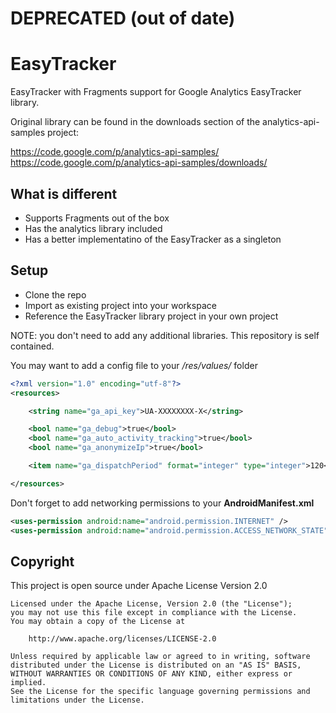 
# DEPRECATED (out of date)

EasyTracker
===========

EasyTracker with Fragments support for Google Analytics EasyTracker library.

Original library can be found in the downloads section of the analytics-api-samples project:

https://code.google.com/p/analytics-api-samples/  
https://code.google.com/p/analytics-api-samples/downloads/

What is different
-------------
- Supports Fragments out of the box
- Has the analytics library included
- Has a better implementatino of the EasyTracker as a singleton


Setup
-------------
* Clone the repo
* Import as existing project into your workspace
* Reference the EasyTracker library project in your own project

NOTE: you don't need to add any additional libraries. This repository is self contained.

You may want to add a config file to your _/res/values/_ folder

```xml
<?xml version="1.0" encoding="utf-8"?>
<resources>

    <string name="ga_api_key">UA-XXXXXXXX-X</string>

    <bool name="ga_debug">true</bool>
    <bool name="ga_auto_activity_tracking">true</bool>
    <bool name="ga_anonymizeIp">true</bool>

    <item name="ga_dispatchPeriod" format="integer" type="integer">120</item>

</resources>
```


Don't forget to add networking permissions to your **AndroidManifest.xml**

```xml
<uses-permission android:name="android.permission.INTERNET" />
<uses-permission android:name="android.permission.ACCESS_NETWORK_STATE" />
```

Copyright
-----------
This project is open source under Apache License Version 2.0


    Licensed under the Apache License, Version 2.0 (the "License");
	you may not use this file except in compliance with the License.
	You may obtain a copy of the License at
	
	    http://www.apache.org/licenses/LICENSE-2.0
	
	Unless required by applicable law or agreed to in writing, software
	distributed under the License is distributed on an "AS IS" BASIS,
	WITHOUT WARRANTIES OR CONDITIONS OF ANY KIND, either express or implied.
	See the License for the specific language governing permissions and
	limitations under the License.
